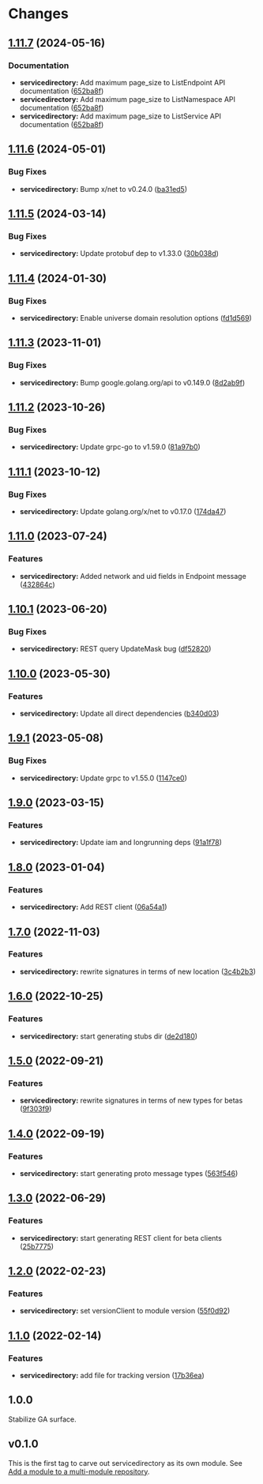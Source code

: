 # Changes

## [1.11.7](https://github.com/googleapis/google-cloud-go/compare/servicedirectory/v1.11.6...servicedirectory/v1.11.7) (2024-05-16)


### Documentation

* **servicedirectory:** Add maximum page_size to ListEndpoint API documentation ([652ba8f](https://github.com/googleapis/google-cloud-go/commit/652ba8fa79d4d23b4267fd201acf5ca692228959))
* **servicedirectory:** Add maximum page_size to ListNamespace API documentation ([652ba8f](https://github.com/googleapis/google-cloud-go/commit/652ba8fa79d4d23b4267fd201acf5ca692228959))
* **servicedirectory:** Add maximum page_size to ListService API documentation ([652ba8f](https://github.com/googleapis/google-cloud-go/commit/652ba8fa79d4d23b4267fd201acf5ca692228959))

## [1.11.6](https://github.com/googleapis/google-cloud-go/compare/servicedirectory/v1.11.5...servicedirectory/v1.11.6) (2024-05-01)


### Bug Fixes

* **servicedirectory:** Bump x/net to v0.24.0 ([ba31ed5](https://github.com/googleapis/google-cloud-go/commit/ba31ed5fda2c9664f2e1cf972469295e63deb5b4))

## [1.11.5](https://github.com/googleapis/google-cloud-go/compare/servicedirectory/v1.11.4...servicedirectory/v1.11.5) (2024-03-14)


### Bug Fixes

* **servicedirectory:** Update protobuf dep to v1.33.0 ([30b038d](https://github.com/googleapis/google-cloud-go/commit/30b038d8cac0b8cd5dd4761c87f3f298760dd33a))

## [1.11.4](https://github.com/googleapis/google-cloud-go/compare/servicedirectory/v1.11.3...servicedirectory/v1.11.4) (2024-01-30)


### Bug Fixes

* **servicedirectory:** Enable universe domain resolution options ([fd1d569](https://github.com/googleapis/google-cloud-go/commit/fd1d56930fa8a747be35a224611f4797b8aeb698))

## [1.11.3](https://github.com/googleapis/google-cloud-go/compare/servicedirectory/v1.11.2...servicedirectory/v1.11.3) (2023-11-01)


### Bug Fixes

* **servicedirectory:** Bump google.golang.org/api to v0.149.0 ([8d2ab9f](https://github.com/googleapis/google-cloud-go/commit/8d2ab9f320a86c1c0fab90513fc05861561d0880))

## [1.11.2](https://github.com/googleapis/google-cloud-go/compare/servicedirectory/v1.11.1...servicedirectory/v1.11.2) (2023-10-26)


### Bug Fixes

* **servicedirectory:** Update grpc-go to v1.59.0 ([81a97b0](https://github.com/googleapis/google-cloud-go/commit/81a97b06cb28b25432e4ece595c55a9857e960b7))

## [1.11.1](https://github.com/googleapis/google-cloud-go/compare/servicedirectory/v1.11.0...servicedirectory/v1.11.1) (2023-10-12)


### Bug Fixes

* **servicedirectory:** Update golang.org/x/net to v0.17.0 ([174da47](https://github.com/googleapis/google-cloud-go/commit/174da47254fefb12921bbfc65b7829a453af6f5d))

## [1.11.0](https://github.com/googleapis/google-cloud-go/compare/servicedirectory/v1.10.1...servicedirectory/v1.11.0) (2023-07-24)


### Features

* **servicedirectory:** Added network and uid fields in Endpoint message ([432864c](https://github.com/googleapis/google-cloud-go/commit/432864c7fc0bb551a5017b423bbd5f76c3357dc3))

## [1.10.1](https://github.com/googleapis/google-cloud-go/compare/servicedirectory/v1.10.0...servicedirectory/v1.10.1) (2023-06-20)


### Bug Fixes

* **servicedirectory:** REST query UpdateMask bug ([df52820](https://github.com/googleapis/google-cloud-go/commit/df52820b0e7721954809a8aa8700b93c5662dc9b))

## [1.10.0](https://github.com/googleapis/google-cloud-go/compare/servicedirectory/v1.9.1...servicedirectory/v1.10.0) (2023-05-30)


### Features

* **servicedirectory:** Update all direct dependencies ([b340d03](https://github.com/googleapis/google-cloud-go/commit/b340d030f2b52a4ce48846ce63984b28583abde6))

## [1.9.1](https://github.com/googleapis/google-cloud-go/compare/servicedirectory/v1.9.0...servicedirectory/v1.9.1) (2023-05-08)


### Bug Fixes

* **servicedirectory:** Update grpc to v1.55.0 ([1147ce0](https://github.com/googleapis/google-cloud-go/commit/1147ce02a990276ca4f8ab7a1ab65c14da4450ef))

## [1.9.0](https://github.com/googleapis/google-cloud-go/compare/servicedirectory/v1.8.0...servicedirectory/v1.9.0) (2023-03-15)


### Features

* **servicedirectory:** Update iam and longrunning deps ([91a1f78](https://github.com/googleapis/google-cloud-go/commit/91a1f784a109da70f63b96414bba8a9b4254cddd))

## [1.8.0](https://github.com/googleapis/google-cloud-go/compare/servicedirectory/v1.7.0...servicedirectory/v1.8.0) (2023-01-04)


### Features

* **servicedirectory:** Add REST client ([06a54a1](https://github.com/googleapis/google-cloud-go/commit/06a54a16a5866cce966547c51e203b9e09a25bc0))

## [1.7.0](https://github.com/googleapis/google-cloud-go/compare/servicedirectory/v1.6.0...servicedirectory/v1.7.0) (2022-11-03)


### Features

* **servicedirectory:** rewrite signatures in terms of new location ([3c4b2b3](https://github.com/googleapis/google-cloud-go/commit/3c4b2b34565795537aac1661e6af2442437e34ad))

## [1.6.0](https://github.com/googleapis/google-cloud-go/compare/servicedirectory/v1.5.0...servicedirectory/v1.6.0) (2022-10-25)


### Features

* **servicedirectory:** start generating stubs dir ([de2d180](https://github.com/googleapis/google-cloud-go/commit/de2d18066dc613b72f6f8db93ca60146dabcfdcc))

## [1.5.0](https://github.com/googleapis/google-cloud-go/compare/servicedirectory/v1.4.0...servicedirectory/v1.5.0) (2022-09-21)


### Features

* **servicedirectory:** rewrite signatures in terms of new types for betas ([9f303f9](https://github.com/googleapis/google-cloud-go/commit/9f303f9efc2e919a9a6bd828f3cdb1fcb3b8b390))

## [1.4.0](https://github.com/googleapis/google-cloud-go/compare/servicedirectory/v1.3.0...servicedirectory/v1.4.0) (2022-09-19)


### Features

* **servicedirectory:** start generating proto message types ([563f546](https://github.com/googleapis/google-cloud-go/commit/563f546262e68102644db64134d1071fc8caa383))

## [1.3.0](https://github.com/googleapis/google-cloud-go/compare/servicedirectory/v1.2.0...servicedirectory/v1.3.0) (2022-06-29)


### Features

* **servicedirectory:** start generating REST client for beta clients ([25b7775](https://github.com/googleapis/google-cloud-go/commit/25b77757c1e6f372e03bf99ab7461264bba48d26))

## [1.2.0](https://github.com/googleapis/google-cloud-go/compare/servicedirectory/v1.1.0...servicedirectory/v1.2.0) (2022-02-23)


### Features

* **servicedirectory:** set versionClient to module version ([55f0d92](https://github.com/googleapis/google-cloud-go/commit/55f0d92bf112f14b024b4ab0076c9875a17423c9))

## [1.1.0](https://github.com/googleapis/google-cloud-go/compare/servicedirectory/v1.0.0...servicedirectory/v1.1.0) (2022-02-14)


### Features

* **servicedirectory:** add file for tracking version ([17b36ea](https://github.com/googleapis/google-cloud-go/commit/17b36ead42a96b1a01105122074e65164357519e))

## 1.0.0

Stabilize GA surface.

## v0.1.0

This is the first tag to carve out servicedirectory as its own module. See
[Add a module to a multi-module repository](https://github.com/golang/go/wiki/Modules#is-it-possible-to-add-a-module-to-a-multi-module-repository).

